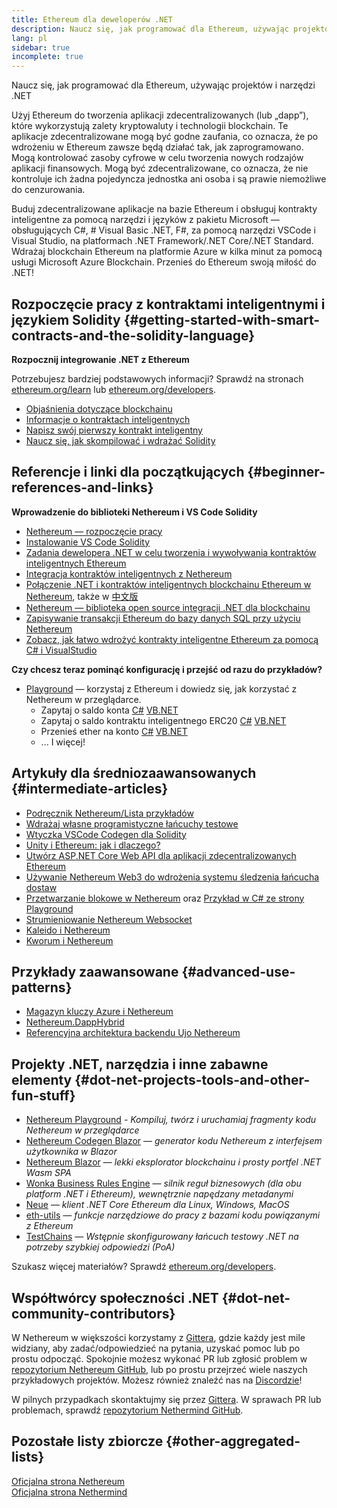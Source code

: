 ```yaml
---
title: Ethereum dla deweloperów .NET
description: Naucz się, jak programować dla Ethereum, używając projektów i narzędzi .NET
lang: pl
sidebar: true
incomplete: true
---
```


<div class="featured">Naucz się, jak programować dla Ethereum, używając projektów i narzędzi .NET</div>

Użyj Ethereum do tworzenia aplikacji zdecentralizowanych (lub „dapp”), które wykorzystują zalety kryptowaluty i technologii blockchain. Te aplikacje zdecentralizowane mogą być godne zaufania, co oznacza, że ​​po wdrożeniu w Ethereum zawsze będą działać tak, jak zaprogramowano. Mogą kontrolować zasoby cyfrowe w celu tworzenia nowych rodzajów aplikacji finansowych. Mogą być zdecentralizowane, co oznacza, że ​​nie kontroluje ich żadna pojedyncza jednostka ani osoba i są prawie niemożliwe do cenzurowania.

Buduj zdecentralizowane aplikacje na bazie Ethereum i obsługuj kontrakty inteligentne za pomocą narzędzi i języków z pakietu Microsoft — obsługujących C#, # Visual Basic .NET, F#, za pomocą narzędzi VSCode i Visual Studio, na platformach .NET Framework/.NET Core/.NET Standard. Wdrażaj blockchain Ethereum na platformie Azure w kilka minut za pomocą usługi Microsoft Azure Blockchain. Przenieś do Ethereum swoją miłość do .NET!

## Rozpoczęcie pracy z kontraktami inteligentnymi i językiem Solidity {#getting-started-with-smart-contracts-and-the-solidity-language}

**Rozpocznij integrowanie .NET z Ethereum**

Potrzebujesz bardziej podstawowych informacji? Sprawdź na stronach [ethereum.org/learn](/learn/) lub [ethereum.org/developers](/developers/).

- [Objaśnienia dotyczące blockchainu](https://kauri.io/article/d55684513211466da7f8cc03987607d5/blockchain-explained)
- [Informacje o kontraktach inteligentnych](https://kauri.io/article/e4f66c6079e74a4a9b532148d3158188/ethereum-101-part-5-the-smart-contract)
- [Napisz swój pierwszy kontrakt inteligentny](https://kauri.io/article/124b7db1d0cf4f47b414f8b13c9d66e2/remix-ide-your-first-smart-contract)
- [Naucz się, jak skompilować i wdrażać Solidity](https://kauri.io/article/973c5f54c4434bb1b0160cff8c695369/understanding-smart-contract-compilation-and-deployment)

## Referencje i linki dla początkujących {#beginner-references-and-links}

**Wprowadzenie do biblioteki Nethereum i VS Code Solidity**

- [Nethereum — rozpoczęcie pracy](https://docs.nethereum.com/en/latest/getting-started/)
- [Instalowanie VS Code Solidity](https://marketplace.visualstudio.com/items?itemName=JuanBlanco.solidity)
- [Zadania dewelopera .NET w celu tworzenia i wywoływania kontraktów inteligentnych Ethereum](https://medium.com/coinmonks/a-net-developers-workflow-for-creating-and-calling-ethereum-smart-contracts-44714f191db2)
- [Integracja kontraktów inteligentnych z Nethereum](https://kauri.io/article/b54334b0695342c1bbe161c4c4467b50/smart-contracts-integration-with-nethereum)
- <a href="https://medium.com/my-blockchain-development-daily-journey/interfacing-net-and-ethereum-blockchain-smart-contracts-with-nethereum-2fa3729ac933">Połączenie .NET i kontraktów inteligentnych blockchainu Ethereum w Nethereum</a>, także w [中文版](https://medium.com/my-blockchain-development-daily-journey/%E4%BD%BF%E7%94%A8nethereum%E9%80%A3%E6%8E%A5-net%E5%92%8C%E4%BB%A5%E5%A4%AA%E7%B6%B2%E5%8D%80%E5%A1%8A%E9%8F%88%E6%99%BA%E8%83%BD%E5%90%88%E7%B4%84-4a96d35ad1e1)
- [Nethereum — biblioteka open source integracji .NET dla blockchainu](https://kauri.io/article/d15dfd4903f149cdb84b3ce666103b52/v1/nethereum-an-open-source-.net-integration-library-for-blockchain)
- [Zapisywanie transakcji Ethereum do bazy danych SQL przy użyciu Nethereum](https://medium.com/coinmonks/writing-ethereum-transactions-to-sql-database-using-nethereum-fd94e0e4fa36)
- [Zobacz, jak łatwo wdrożyć kontrakty inteligentne Ethereum za pomocą C# i VisualStudio](https://koukia.ca/deploy-ethereum-smart-contracts-using-c-and-visualstudio-5be188ae928c)

**Czy chcesz teraz pominąć konfigurację i przejść od razu do przykładów?**

- [Playground](http://playground.nethereum.com/) — korzystaj z Ethereum i dowiedz się, jak korzystać z Nethereum w przeglądarce.
  - Zapytaj o saldo konta [C#](http://playground.nethereum.com/csharp/id/1001) [VB.NET](http://playground.nethereum.com/vb/id/2001)
  - Zapytaj o saldo kontraktu inteligentnego ERC20 [C#](http://playground.nethereum.com/csharp/id/1005) [VB.NET](http://playground.nethereum.com/vb/id/2004)
  - Przenieś ether na konto [C#](http://playground.nethereum.com/csharp/id/1003) [VB.NET](http://playground.nethereum.com/vb/id/2003)
  - ... I więcej!

## Artykuły dla średniozaawansowanych {#intermediate-articles}

- [Podręcznik Nethereum/Lista przykładów](http://docs.nethereum.com/en/latest/Nethereum.Workbooks/docs/)
- [Wdrażaj własne programistyczne łańcuchy testowe](https://github.com/Nethereum/Testchains)
- [Wtyczka VSCode Codegen dla Solidity](https://docs.nethereum.com/en/latest/nethereum-codegen-vscodesolidity/)
- [Unity i Ethereum: jak i dlaczego?](https://www.raywenderlich.com/5509-unity-and-ethereum-why-and-how)
- [Utwórz ASP.NET Core Web API dla aplikacji zdecentralizowanych Ethereum](https://tech-mint.com/blockchain/create-asp-net-core-web-api-for-ethereum-dapps/)
- [Używanie Nethereum Web3 do wdrożenia systemu śledzenia łańcucha dostaw](http://blog.pomiager.com/post/using-nethereum-web3-to-implement-a-supply-chain-traking-system4)
- <a href="https://nethereum.readthedocs.io/en/latest/nethereum-block-processing-detail/">Przetwarzanie blokowe w Nethereum</a> oraz [Przykład w C# ze strony Playground](http://playground.nethereum.com/csharp/id/1025)
- [Strumieniowanie Nethereum Websocket](https://nethereum.readthedocs.io/en/latest/nethereum-subscriptions-streaming/)
- [Kaleido i Nethereum](https://kaleido.io/kaleido-and-nethereum/)
- [Kworum i Nethereum](https://github.com/Nethereum/Nethereum/blob/master/src/Nethereum.Quorum/README.md)

## Przykłady zaawansowane {#advanced-use-patterns}

- [Magazyn kluczy Azure i Nethereum](https://github.com/Azure-Samples/bc-community-samples/tree/master/akv-nethereum)
- [Nethereum.DappHybrid](https://github.com/Nethereum/Nethereum.DappHybrid)
- [Referencyjna architektura backendu Ujo Nethereum](https://docs.nethereum.com/en/latest/nethereum-ujo-backend-sample/)

## Projekty .NET, narzędzia i inne zabawne elementy {#dot-net-projects-tools-and-other-fun-stuff}

- [Nethereum Playground](http://playground.nethereum.com/) - _Kompiluj, twórz i uruchamiaj fragmenty kodu Nethereum w przeglądarce_
- [Nethereum Codegen Blazor](https://github.com/Nethereum/Nethereum.CodeGen.Blazor) — <em x-id="4">generator kodu Nethereum z interfejsem użytkownika w Blazor</em>
- [Nethereum Blazor](https://github.com/Nethereum/NethereumBlazor) — <em x-id="4">lekki eksplorator blockchainu i prosty portfel .NET Wasm SPA</em>
- [Wonka Business Rules Engine](https://docs.nethereum.com/en/latest/wonka/) — <em x-id="4">silnik reguł biznesowych (dla obu platform .NET i Ethereum), wewnętrznie napędzany metadanymi</em>
- [Neue](https://github.com/NethermindEth/nethermind) — <em x-id="4">klient .NET Core Ethereum dla Linux, Windows, MacOS</em>
- [eth-utils](https://github.com/ethereum/eth-utils/) — <em x-id="4">funkcje narzędziowe do pracy z bazami kodu powiązanymi z Ethereum</em>
- [TestChains](https://github.com/Nethereum/TestChains) — _Wstępnie skonfigurowany łańcuch testowy .NET na potrzeby szybkiej odpowiedzi (PoA)_

Szukasz więcej materiałów? Sprawdź [ethereum.org/developers](/developers/).

## Współtwórcy społeczności .NET {#dot-net-community-contributors}

W Nethereum w większości korzystamy z <a href="https://gitter.im/Nethereum/Nethereum">Gittera</a>, gdzie każdy jest mile widziany, aby zadać/odpowiedzieć na pytania, uzyskać pomoc lub po prostu odpocząć. Spokojnie możesz wykonać PR lub zgłosić problem w [repozytorium Nethereum GitHub](https://github.com/Nethereum), lub po prostu przejrzeć wiele naszych przykładowych projektów. Możesz również znaleźć nas na [Discordzie](https://discord.gg/jQPrR58FxX)!

W pilnych przypadkach skontaktujmy się przez <a href="https://gitter.im/nethermindeth/nethermind">Gittera</a>. W sprawach PR lub problemach, sprawdź [repozytorium Nethermind GitHub](https://github.com/NethermindEth/nethermind).

## Pozostałe listy zbiorcze {#other-aggregated-lists}

[Oficjalna strona Nethereum](https://nethereum.com/)  
[Oficjalna strona Nethermind](https://nethermind.io/)
